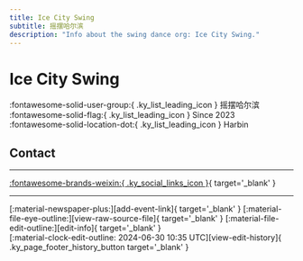 ```yaml
---
title: Ice City Swing
subtitle: 摇摆哈尔滨
description: "Info about the swing dance org: Ice City Swing."
---
```


# Ice City Swing

:fontawesome-solid-user-group:{ .ky_list_leading_icon } 摇摆哈尔滨  
:fontawesome-solid-flag:{ .ky_list_leading_icon } Since 2023  
:fontawesome-solid-location-dot:{ .ky_list_leading_icon } Harbin  


## Contact


---

 [:fontawesome-brands-weixin:{ .ky_social_links_icon }](# "IceCitySwing摇摆哈尔滨"){ target='_blank' }

---

<div class="ky_page_footer" markdown>
<div class="ky_page_footer_trailing" markdown="span">
[:material-newspaper-plus:][add-event-link]{ target='_blank' }
[:material-file-eye-outline:][view-raw-source-file]{ target='_blank' }
[:material-file-edit-outline:][edit-info]{ target='_blank' }
</div>
<div class="ky_page_footer_leading" markdown="span">
[:material-clock-edit-outline: 2024-06-30 10:35 UTC][view-edit-history]{ .ky_page_footer_history_button target='_blank' }
</div>
</div>

[add-event-link]: https://github.com/swingdance/events/issues/new?assignees=&labels=add+event&projects=&template=02-add_entity.yml&title=%5Bcn%5D%20%3CName%3E&region=cn&province=Heilongjiang&city=Harbin&org_id=ice-city-swing "Add Event"
[view-raw-source-file]: https://github.com/swingdance/orgs/blob/main/cn/ice-city-swing.json "View Raw Source File"
[edit-info]: https://github.com/swingdance/orgs/issues/new?assignees=&labels=update+org&projects=&template=03-update_entity.yml&title=%5Bcn%5D%20Ice%20City%20Swing&region=cn&id=ice-city-swing&name=Ice%20City%20Swing "Edit Info"

[view-edit-history]: https://github.com/swingdance/orgs/commits/main/cn/ice-city-swing.json "View Edit History"
